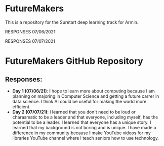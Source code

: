 # FutureMakers

This is a repository for the Suretart deep learning track for Armin.


RESPONSES
07/06/2021


RESPONSES
07/07/2021


# FutureMakers GitHub Repository
## Responses:
   - **Day 1 (07/06/21)**: I hope to learn more about computing because I am planning on majoring in Computer Science and getting a future carrer in data science. I think AI could be useful for making the world more efficient. 
   - **Day 2 (07/07/21)**: I learned that you don't need to be loud or charasmatic to be a leader and that everyone, including myself, has the potential to be a leader. I learned that everyone has a unique story. I learned that my background is not boring and is unique. I have made a difference in my community because I make YouTube videos for my libraries YouTube channel where I teach seniors how to use technology.  
